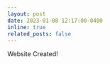 ```yaml
---
layout: post
date: 2023-01-08 12:17:00-0400
inline: true
related_posts: false
---
```


Website Created!
